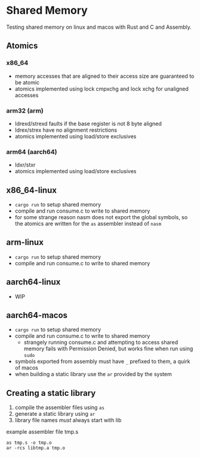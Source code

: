 # Shared Memory
Testing shared memory on linux and macos with Rust and C and Assembly.

## Atomics
### x86_64
 - memory accesses that are aligned to their access size are guaranteed to be atomic
 - atomics implemented using lock cmpxchg and lock xchg for unaligned accesses
### arm32 (arm)
 - ldrexd/strexd faults if the base register is not 8 byte aligned
 - ldrex/strex have no alignment restrictions
 - atomics implemented using load/store exclusives
### arm64 (aarch64)
 - ldxr/stxr
 - atomics implemented using load/store exclusives

## x86_64-linux
 - `cargo run` to setup shared memory
 - compile and run consume.c to write to shared memory
 - for some strange reason nasm does not export the global symbols, so the atomics are written for the `as` assembler instead of `nasm`

## arm-linux
 - `cargo run` to setup shared memory
 - compile and run consume.c to write to shared memory

## aarch64-linux
 - WIP

## aarch64-macos
 - `cargo run` to setup shared memory
 - compile and run consume.c to write to shared memory
    - strangely running consume.c and attempting to access shared memory fails with Permission Denied, but works fine when run using `sudo`
 - symbols exported from assembly must have `_` prefixed to them, a quirk of macos
 - when building a static library use the `ar` provided by the system

## Creating a static library
1. compile the assembler files using `as`
2. generate a static library using `ar`
3. library file names *must* always start with lib

example assembler file tmp.s
```
as tmp.s -o tmp.o
ar -rcs libtmp.a tmp.o
```